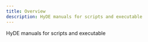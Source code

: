 ```yaml
---
title: Overview
description: HyDE manuals for scripts and executable
---
```


HyDE manuals for scripts and executable
